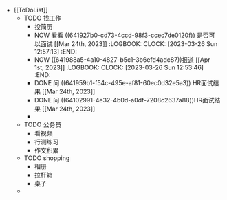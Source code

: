 - [[ToDoList]]
	- TODO 找工作
		- 投简历
		- NOW  看看 ((641927b0-cd73-4ccd-98f3-ccec7de0120f)) 是否可以面试 [[Mar 24th, 2023]]
		  :LOGBOOK:
		  CLOCK: [2023-03-26 Sun 12:57:13]
		  :END:
		- NOW ((641988a5-4a10-4827-b5c1-3b6efd4adc87))报道 [[Apr 1st, 2023]]
		  :LOGBOOK:
		  CLOCK: [2023-03-26 Sun 12:53:46]
		  :END:
		- DONE 问 ((641959b1-f54c-495e-af81-60ec0d32e5a3)) HR面试结果 [[Mar 24th, 2023]]
		- DONE 问 ((64102991-4e32-4b0d-a0df-7208c2637a88))HR面试结果 [[Mar 24th, 2023]]
		-
	- TODO 公务员
		- 看视频
		- 行测练习
		- 作文积累
	- TODO shopping
		- 相册
		- 拉杆箱
		- 桌子
	-